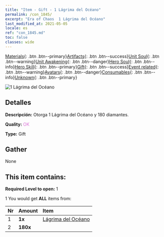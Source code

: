```yaml
---
title: "Item - Gift - 1 Lágrima del Océano"
permalink: /con_1845/
excerpt: "Era of Chaos  1 Lágrima del Océano"
last_modified_at: 2021-05-05
locale: es
ref: "con_1845.md"
toc: false
classes: wide
---
```

 [Materials](/ItemsES/){: .btn .btn--primary}[Artifacts](/ItemsES/Artifacts/){: .btn .btn--success}[Unit Soul](/ItemsES/UnitSoul/){: .btn .btn--warning}[Unit Awakening](/ItemsES/UnitAwakening/){: .btn .btn--danger}[Hero Soul](/ItemsES/HeroSoul/){: .btn .btn--info}[Hero Skill](/ItemsES/HeroSkill/){: .btn .btn--primary}[Gift](/ItemsES/Gift/){: .btn .btn--success}[Event related](/ItemsES/Events/){: .btn .btn--warning}[Avatars](/ItemsES/Avatars/){: .btn .btn--danger}[Consumables](/ItemsES/Consumables/){: .btn .btn--info}[Unknown](/ItemsES/Unknown/){: .btn .btn--primary}

 ![1 Lágrima del Océano](/images/t/i_907466.png)

## Detalles
 **Descripción:** Otorga 1 Lágrima del Océano y 180 diamantes.

 **Quality:** <span style="color: #DA70D6">OK</span>

 **Type:** Gift

## Gather

  None

## This item contains:

 **Required Level to open:** 1

 1 You would get **ALL** items  from:

  | Nr | Amount |     Item    |
  |:---|:-------|:------------|
  | 1 |  **1x** | [Lágrima del Océano](/ItemsES/con_955/) |  | 
  | 2 |  **180x** | <i class="fas fa-gem"/> |  | 
